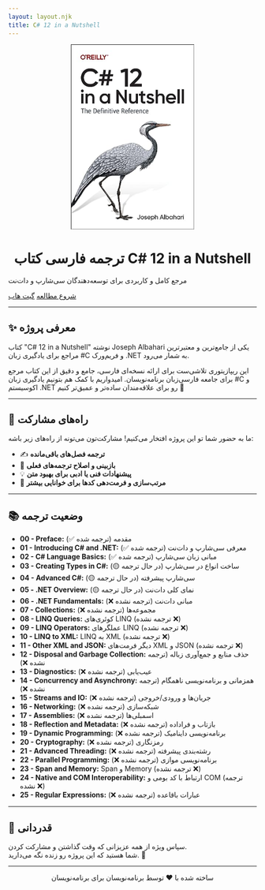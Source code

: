 ```yaml
---
layout: layout.njk
title: C# 12 in a Nutshell
---
```


<p align="center">
  <a href="https://github.com/hheydarian/csharp-12-in-a-nutshell-persian">
    <img src="../../books/book1/assets/image/Cover.jpg" alt="C# 12 in a Nutshell Book Cover" width="250"/>
  </a>
</p>

<h1 align="center"> ترجمه فارسی کتاب C# 12 in a Nutshell</h1>

<div class="center-button">
  <p>مرجع کامل و کاربردی برای توسعه‌دهندگان سی‌شارپ و دات‌نت</p>
<a href="/books/book1/chapters/" class="start-reading-button"><i class=" icon fa-solid fa-book"></i> شروع مطالعه</a>



<a href="https://github.com/hheydarian/csharp-12-in-a-nutshell-persian" class="start-reading-button" target="_blank" class="github-button">
  <i class="icon fab fa-github"></i> گیت هاب
</a>
</div>

---

## ✨ معرفی پروژه

کتاب "C# 12 in a Nutshell" نوشته Joseph Albahari یکی از جامع‌ترین و معتبرترین مراجع برای یادگیری زبان #C و فریم‌ورک .NET به شمار می‌رود.

این ریپازیتوری تلاشی‌ست برای ارائه نسخه‌ای فارسی، جامع و دقیق از این کتاب مرجع برای جامعه فارسی‌زبان برنامه‌نویسان. امیدواریم با کمک هم بتونیم یادگیری زبان #C و اکوسیستم .NET رو برای علاقه‌مندان ساده‌تر و عمیق‌تر کنیم 🚀

---

## 🙌 راه‌های مشارکت

ما به حضور شما تو این پروژه افتخار می‌کنیم! مشارکت‌تون می‌تونه از راه‌های زیر باشه:

- ✍️ **ترجمه فصل‌های باقی‌مانده**
- 🔎 **بازبینی و اصلاح ترجمه‌های فعلی**
- 💡 **پیشنهادات فنی یا ادبی برای بهبود متن**
- 🎨 **مرتب‌سازی و فرمت‌دهی کدها برای خوانایی بیشتر**

---

## 📚 وضعیت ترجمه

- **00 - Preface:** مقدمه (ترجمه شده ✅)
- **01 - Introducing C# and .NET:** معرفی سی‌شارپ و دات‌نت (ترجمه شده ✅)
- **02 - C# Language Basics:** مبانی زبان سی‌شارپ (ترجمه شده ✅)
- **03 - Creating Types in C#:** ساخت انواع در سی‌شارپ (در حال ترجمه 🟡)
- **04 - Advanced C#:** سی‌شارپ پیشرفته (در حال ترجمه 🟡)
- **05 - .NET Overview:** نمای کلی دات‌نت (در حال ترجمه 🟡)
- **06 - .NET Fundamentals:** مبانی دات‌نت (ترجمه نشده ❌)
- **07 - Collections:** مجموعه‌ها (ترجمه نشده ❌)
- **08 - LINQ Queries:** کوئری‌های LINQ (ترجمه نشده ❌)
- **09 - LINQ Operators:** عملگرهای LINQ (ترجمه نشده ❌)
- **10 - LINQ to XML:** LINQ به XML (ترجمه نشده ❌)
- **11 - Other XML and JSON:** دیگر فرمت‌های XML و JSON (ترجمه نشده ❌)
- **12 - Disposal and Garbage Collection:** حذف منابع و جمع‌آوری زباله (ترجمه نشده ❌)
- **13 - Diagnostics:** عیب‌یابی (ترجمه نشده ❌)
- **14 - Concurrency and Asynchrony:** همزمانی و برنامه‌نویسی ناهمگام (ترجمه نشده ❌)
- **15 - Streams and IO:** جریان‌ها و ورودی/خروجی (ترجمه نشده ❌)
- **16 - Networking:** شبکه‌سازی (ترجمه نشده ❌)
- **17 - Assemblies:** اسمبلی‌ها (ترجمه نشده ❌)
- **18 - Reflection and Metadata:** بازتاب و فراداده (ترجمه نشده ❌)
- **19 - Dynamic Programming:** برنامه‌نویسی داینامیک (ترجمه نشده ❌)
- **20 - Cryptography:** رمزنگاری (ترجمه نشده ❌)
- **21 - Advanced Threading:** رشته‌بندی پیشرفته (ترجمه نشده ❌)
- **22 - Parallel Programming:** برنامه‌نویسی موازی (ترجمه نشده ❌)
- **23 - Span<T> and Memory<T>:** Span<T> و Memory<T> (ترجمه نشده ❌)
- **24 - Native and COM Interoperability:** ارتباط با کد بومی و COM (ترجمه نشده ❌)
- **25 - Regular Expressions:** عبارات باقاعده (ترجمه نشده ❌)

---

## 🌟 قدردانی

سپاس ویژه از همه عزیزانی که وقت گذاشتن و مشارکت کردن.  
شما هستید که این پروژه رو زنده نگه می‌دارید. 🌱

---

<p align="center">ساخته شده با ❤️ توسط برنامه‌نویسان برای برنامه‌نویسان</p>
